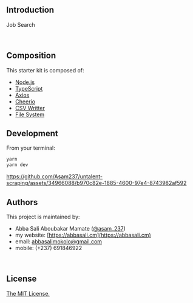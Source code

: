 ## Introduction

Job Search

<br/>

## Composition

This starter kit is composed of:

- [Node.js](https://nodejs.org/en)
  <br/>
- [TypeScript](https://www.typescriptlang.org/)
  <br/>
- [Axios](https://axios-http.com/docs/intro)
  <br/>
- [Cheerio](https://cheerio.js.org/)
  <br/>
- [CSV Writter](https://www.npmjs.com/package/csv-writer)
  <br/>
- [File System](https://nodejs.org/api/fs.html)
  <br/>

## Development

From your terminal:

```sh
yarn
yarn dev
```


https://github.com/Asam237/untalent-scraping/assets/34966088/b970c82e-1885-4600-97e4-8743982af592



## Authors

This project is maintained by:

- Abba Sali Aboubakar Mamate ([@asam_237](https://twitter.com/asam_237))
- my website: [https://abbasali.cm](https://abbasali.cm)
- email: abbasalimokolo@gmail.com
- mobile: (+237) 691846922

<br/>

## License

[The MIT License.](https://opensource.org/licenses/MIT)
